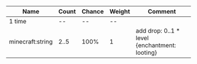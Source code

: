 | Name             | Count | Chance | Weight | Comment                                       |
| ---------------- | ----- | ------ | ------ | --------------------------------------------- |
| 1 time           |    -- |     -- |     -- |                                               |
| minecraft:string |  2..5 |   100% |      1 | add drop: 0..1 * level {enchantment: looting} |